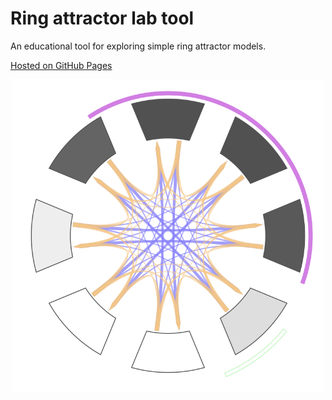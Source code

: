 
# Ring attractor lab tool

An educational tool for exploring simple ring attractor models.

[Hosted on GitHub Pages](https://nilsceberg.github.io/ring-attractor-lab)

<p align="center">
    <img width="500px" height="500px" src="./images/ring.png"/>
</p>
